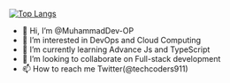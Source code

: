  [![Top Langs](https://github-readme-stats-git-masterrstaa-rickstaa.vercel.app/api/top-langs/?username=MuhammadDev-OP&theme=tokyonight)](https://github.com/MuhammadDev-OP/github-readme-stats)

- 👋 Hi, I’m @MuhammadDev-OP
- 👀 I’m interested in DevOps and Cloud Computing
- 🌱 I’m currently learning Advance Js and TypeScript
- 💞️ I’m looking to collaborate on Full-stack development
- 📫 How to reach me Twitter(@techcoders911)
